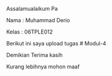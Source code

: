 Assalamualaikum Pa

Nama : Muhammad Derio

Kelas : 06TPLE012

Berikut ini saya upload tugas # Modul-4

Demikian Terima kasih 

Kurang lebihnya mohon maaf

